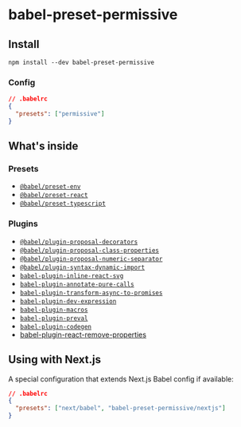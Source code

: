 # babel-preset-permissive

## Install

```shell
npm install --dev babel-preset-permissive
```

### Config

```json
// .babelrc
{
  "presets": ["permissive"]
}
```

## What's inside

### Presets

- [`@babel/preset-env`](https://babeljs.io/docs/en/babel-preset-env)
- [`@babel/preset-react`](https://babeljs.io/docs/en/babel-preset-react)
- [`@babel/preset-typescript`](https://babeljs.io/docs/en/babel-preset-typescript)

### Plugins

- [`@babel/plugin-proposal-decorators`](https://babeljs.io/docs/en/babel-plugin-proposal-decorators)
- [`@babel/plugin-proposal-class-properties`](https://babeljs.io/docs/en/babel-plugin-proposal-class-properties)
- [`@babel/plugin-proposal-numeric-separator`](https://babeljs.io/docs/en/babel-plugin-proposal-numeric-separator)
- [`@babel/plugin-syntax-dynamic-import`](https://babeljs.io/docs/en/babel-plugin-syntax-dynamic-import)
- [`babel-plugin-inline-react-svg`](https://github.com/airbnb/babel-plugin-inline-react-svg)
- [`babel-plugin-annotate-pure-calls`](https://github.com/Andarist/babel-plugin-annotate-pure-calls)
- [`babel-plugin-transform-async-to-promises`](https://github.com/rpetrich/babel-plugin-transform-async-to-promises)
- [`babel-plugin-dev-expression`](https://github.com/4Catalyzer/babel-plugin-dev-expression)
- [`babel-plugin-macros`](https://github.com/kentcdodds/babel-plugin-macros)
- [`babel-plugin-preval`](https://github.com/kentcdodds/babel-plugin-preval)
- [`babel-plugin-codegen`](https://github.com/kentcdodds/babel-plugin-codegen)
- [babel-plugin-react-remove-properties](https://github.com/oliviertassinari/babel-plugin-react-remove-properties)

## Using with Next.js

A special configuration that extends Next.js Babel config if available:

```json
// .babelrc
{
  "presets": ["next/babel", "babel-preset-permissive/nextjs"]
}
```
